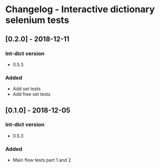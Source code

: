 # Changelog - Interactive dictionary selenium tests

## [0.2.0] - 2018-12-11

### Int-dict version
- 0.5.3

### Added
- Add set tests
- Add free set tests

## [0.1.0] - 2018-12-05

### Int-dict version
- 0.5.3

### Added
- Main flow tests part 1 and 2